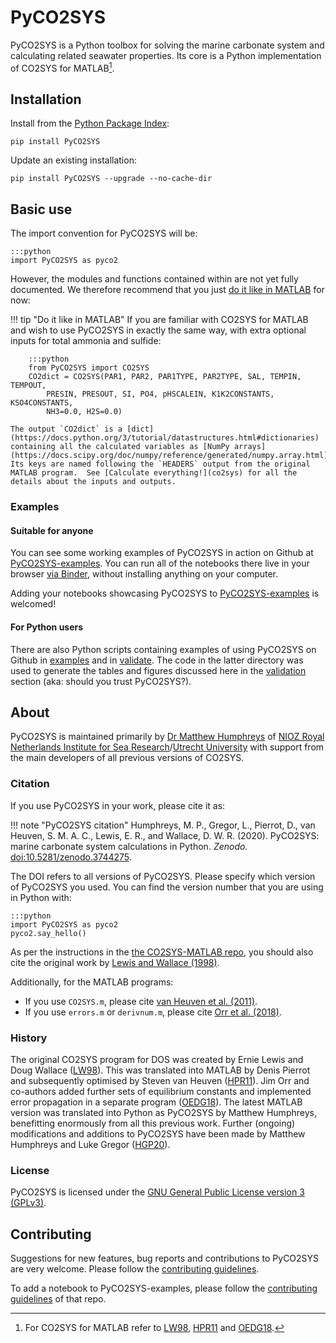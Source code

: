 # PyCO2SYS

PyCO2SYS is a Python toolbox for solving the marine carbonate system and calculating related seawater properties.  Its core is a Python implementation of CO2SYS for MATLAB[^1].

## Installation

Install from the [Python Package Index](https://pypi.org/project/PyCO2SYS/):

    pip install PyCO2SYS

Update an existing installation:

    pip install PyCO2SYS --upgrade --no-cache-dir

## Basic use

The import convention for PyCO2SYS will be:

    :::python
    import PyCO2SYS as pyco2

However, the modules and functions contained within are not yet fully documented.  We therefore recommend that you just [do it like in MATLAB](co2sys) for now:

!!! tip "Do it like in MATLAB"
    If you are familiar with CO2SYS for MATLAB and wish to use PyCO2SYS in exactly the same way, with extra optional inputs for total ammonia and sulfide:

        :::python
        from PyCO2SYS import CO2SYS
        CO2dict = CO2SYS(PAR1, PAR2, PAR1TYPE, PAR2TYPE, SAL, TEMPIN, TEMPOUT,
            PRESIN, PRESOUT, SI, PO4, pHSCALEIN, K1K2CONSTANTS, KSO4CONSTANTS,
            NH3=0.0, H2S=0.0)

    The output `CO2dict` is a [dict](https://docs.python.org/3/tutorial/datastructures.html#dictionaries) containing all the calculated variables as [NumPy arrays](https://docs.scipy.org/doc/numpy/reference/generated/numpy.array.html).  Its keys are named following the `HEADERS` output from the original MATLAB program.  See [Calculate everything!](co2sys) for all the details about the inputs and outputs.

### Examples

#### Suitable for anyone

You can see some working examples of PyCO2SYS in action on Github at [PyCO2SYS-examples](https://github.com/mvdh7/PyCO2SYS-examples).  You can run all of the notebooks there live in your browser [via Binder](https://mybinder.org/v2/gh/mvdh7/PyCO2SYS-examples/master), without installing anything on your computer.

Adding your notebooks showcasing PyCO2SYS to [PyCO2SYS-examples](https://github.com/mvdh7/PyCO2SYS-examples) is welcomed!

#### For Python users

There are also Python scripts containing examples of using PyCO2SYS on Github in [examples](https://github.com/mvdh7/PyCO2SYS/tree/master/examples) and in [validate](https://github.com/mvdh7/PyCO2SYS/tree/master/validate).  The code in the latter directory was used to generate the tables and figures discussed here in the [validation](validate) section (aka: should you trust PyCO2SYS?).

## About

PyCO2SYS is maintained primarily by [Dr Matthew Humphreys](https://mvdh.xyz/) of [NIOZ Royal Netherlands Institute for Sea Research](https://www.nioz.nl/en)/[Utrecht University](https://www.uu.nl/en) with support from the main developers of all previous versions of CO2SYS.

### Citation

If you use PyCO2SYS in your work, please cite it as:

!!! note "PyCO2SYS citation"
    Humphreys, M. P., Gregor, L., Pierrot, D., van Heuven, S. M. A. C., Lewis, E. R., and Wallace, D. W. R. (2020).  PyCO2SYS: marine carbonate system calculations in Python.  *Zenodo.*  [doi:10.5281/zenodo.3744275](http://doi.org/10.5281/zenodo.3744275).

The DOI refers to all versions of PyCO2SYS.  Please specify which version of PyCO2SYS you used.  You can find the version number that you are using in Python with:

    :::python
    import PyCO2SYS as pyco2
    pyco2.say_hello()

As per the instructions in the [the CO2SYS-MATLAB repo](https://github.com/jamesorr/CO2SYS-MATLAB), you should also cite the original work by [Lewis and Wallace (1998)](refs/#l).

Additionally, for the MATLAB programs:

  * If you use `CO2SYS.m`, please cite [van Heuven et al. (2011)](refs/#h).
  * If you use `errors.m` or `derivnum.m`, please cite [Orr et al. (2018)](refs/#o).

### History

The original CO2SYS program for DOS was created by Ernie Lewis and Doug Wallace ([LW98](refs/#l)).  This was translated into MATLAB by Denis Pierrot and subsequently optimised by Steven van Heuven ([HPR11](refs/#h)).  Jim Orr and co-authors added further sets of equilibrium constants and implemented error propagation in a separate program ([OEDG18](refs/#o)).  The latest MATLAB version was translated into Python as PyCO2SYS by Matthew Humphreys, benefitting enormously from all this previous work.  Further (ongoing) modifications and additions to PyCO2SYS have been made by Matthew Humphreys and Luke Gregor ([HGP20](refs/#h)).

### License

PyCO2SYS is licensed under the [GNU General Public License version 3 (GPLv3)](https://www.gnu.org/licenses/gpl-3.0.en.html).

## Contributing

Suggestions for new features, bug reports and contributions to PyCO2SYS are very welcome.  Please follow the [contributing guidelines](https://github.com/mvdh7/PyCO2SYS/blob/master/CONTRIBUTING.md).

To add a notebook to PyCO2SYS-examples, please follow the [contributing guidelines](https://github.com/mvdh7/PyCO2SYS-examples#contributing) of that repo.

[^1]: For CO2SYS for MATLAB refer to [LW98](refs/#l), [HPR11](refs/#h) and [OEDG18](refs/#o).
